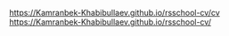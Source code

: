 https://Kamranbek-Khabibullaev.github.io/rsschool-cv/cv
https://Kamranbek-Khabibullaev.github.io/rsschool-cv/
